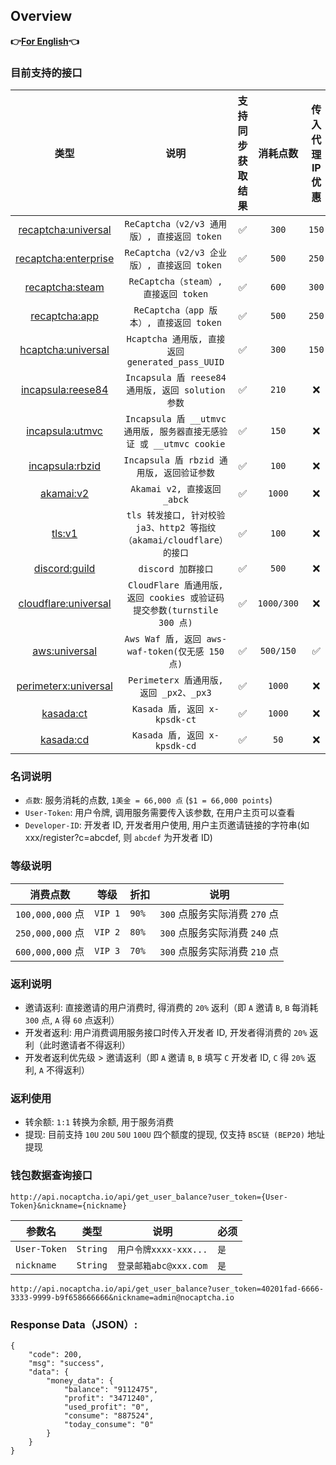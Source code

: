 ## Overview

**👉[For English](/en-US/en.md)👈**

### 目前支持的接口

|                      类型                      |                           说明                            | 支持同步获取结果 |    消耗点数    | 传入代理IP优惠 | 运行状态 | 独享/包月（请联系客服） |
|:--------------------------------------------:|:-------------------------------------------------------:|:--------:|:----------:|:--------:|:----:|:------------:|
|  [recaptcha:universal](/zh-CN/recaptcha.md)  |           `ReCaptcha（v2/v3 通用版）, 直接返回 token`            |    ✅     |   `300`    |  `150`   |  ✅   |      ❌       |
| [recaptcha:enterprise](/zh-CN/recaptcha.md)  |           `ReCaptcha（v2/v3 企业版）, 直接返回 token`            |    ✅     |   `500`    |  `250`   |  ✅   |      ❌       |
|    [recaptcha:steam](/zh-CN/recaptcha.md)    |             `ReCaptcha（steam）, 直接返回 token`              |    ✅     |   `600`    |  `300`   |  ✅   |      ❌       |
|   [recaptcha:app](/zh-CN/recaptcha_app.md)   |             `ReCaptcha（app 版本）, 直接返回 token`             |    ✅     |   `500`    |  `250`   |  ❌   |      ❌       |
|   [hcaptcha:universal](/zh-CN/hcaptcha.md)   |        `Hcaptcha 通用版, 直接返回 generated_pass_UUID`         |    ✅     |   `300`    |  `150`   |  ✅   |      ❌       |
|   [incapsula:reese84](/zh-CN/incapsula.md)   |        `Incapsula 盾 reese84 通用版, 返回 solution 参数`        |    ✅     |   `210`    |    ❌     |  ✅   |      ✅       |
| [incapsula:utmvc](/zh-CN/incapsula_utmvc.md) |  `Incapsula 盾 __utmvc 通用版, 服务器直接无感验证 或 __utmvc cookie`  |    ✅     |   `150`    |    ❌     |  ✅   |      ✅       |
| [incapsula:rbzid](/zh-CN/incapsula_rbzid.md) |             `Incapsula 盾 rbzid 通用版, 返回验证参数`             |    ✅     |   `100`    |    ❌     |  ✅   |      ✅       |
|        [akamai:v2](/zh-CN/akamai.md)         |                 `Akamai v2, 直接返回 _abck`                 |    ✅     |   `1000`   |    ❌     |  ✅   |      ✅       |
|           [tls:v1](/zh-CN/tls.md)            |  `tls 转发接口, 针对校验 ja3、http2 等指纹（akamai/cloudflare）的接口`   |    ✅     |   `100`    |    ❌     |  ✅   |      ✅       |
|      [discord:guild](/zh-CN/discord.md)      |                     `discord 加群接口`                      |    ✅     |   `500`    |    ❌     |  ✅   |      ❌       |
| [cloudflare:universal](/zh-CN/cloudflare.md) | `CloudFlare 盾通用版, 返回 cookies 或验证码提交参数(turnstile 300 点)` |    ✅     | `1000/300` |    ❌     |  ✅   |      ✅       |
|        [aws:universal](/zh-CN/aws.md)        |        `Aws Waf 盾, 返回 aws-waf-token(仅无感 150 点)`         |    ✅     | `500/150`  |    ✅     |  ✅   |      ✅       |
| [perimeterx:universal](/zh-CN/perimeterx.md) |             `Perimeterx 盾通用版, 返回 _px2、_px3`             |    ✅     |   `1000`   |    ❌     |  ✅   |      ✅       |
|        [kasada:ct](/zh-CN/kasada.md)         |                `Kasada 盾, 返回 x-kpsdk-ct`                |    ✅     |   `1000`   |    ❌     |  ✅   |      ✅       |
|        [kasada:cd](/zh-CN/kasada.md)         |                `Kasada 盾, 返回 x-kpsdk-cd`                |    ✅     |    `50`     |    ❌     |  ✅   |      ✅       |

### 名词说明

* `点数`: 服务消耗的点数, `1美金 = 66,000 点` (`$1 = 66,000 points`)
* `User-Token`: 用户令牌, 调用服务需要传入该参数, 在用户主页可以查看
* `Developer-ID`: 开发者 ID, 开发者用户使用, 用户主页邀请链接的字符串(如 xxx/register?c=abcdef, 则 `abcdef` 为开发者 ID)

### 等级说明

| 消费点数            | 等级      | 折扣    | 说明                    |
|-----------------|---------|-------|-----------------------|
| `100,000,000` 点 | `VIP 1` | `90%` | `300` 点服务实际消费 `270` 点 |
| `250,000,000` 点 | `VIP 2` | `80%` | `300` 点服务实际消费 `240` 点 |
| `600,000,000` 点 | `VIP 3` | `70%` | `300` 点服务实际消费 `210` 点 |

### 返利说明

* 邀请返利: 直接邀请的用户消费时, 得消费的 `20%` 返利（即 `A` 邀请 `B`, `B` 每消耗 `300` 点, `A` 得 `60` 点返利）
* 开发者返利: 用户消费调用服务接口时传入开发者 ID, 开发者得消费的 `20%` 返利（此时邀请者不得返利）
* 开发者返利优先级 > 邀请返利（即 `A` 邀请 `B`, `B` 填写 `C` 开发者 ID, `C` 得 `20%` 返利, `A` 不得返利）

### 返利使用

* 转余额: `1:1` 转换为余额, 用于服务消费
* 提现: 目前支持 `10U` `20U` `50U` `100U` 四个额度的提现, 仅支持 `BSC链 (BEP20)` 地址提现

### 钱包数据查询接口

```text
http://api.nocaptcha.io/api/get_user_balance?user_token={User-Token}&nickname={nickname}
```

| 参数名          | 类型       | 说明                | 必须  |
|--------------|----------|-------------------|-----|
| `User-Token` | `String` | `用户令牌xxxx-xxx...` | `是` |
| `nickname`   | `String` | `登录邮箱abc@xxx.com` | `是` |

`http://api.nocaptcha.io/api/get_user_balance?user_token=40201fad-6666-3333-9999-b9f658666666&nickname=admin@nocaptcha.io`

### Response Data（JSON）:

```
{
    "code": 200,
    "msg": "success",
    "data": {
        "money_data": {
            "balance": "9112475",
            "profit": "3471240",
            "used_profit": "0",
            "consume": "887524",
            "today_consume": "0"
        }
    }
}
```

